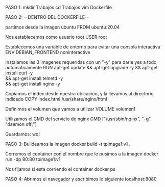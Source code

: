PASO 1:
mkdir Trabajos
cd Trabajos
vim Dockerfile

PASO 2:
--DENTRO DEL DOCKERFILE--

partimos desde la imagen ubuntu
FROM ubuntu:20.04


Nos establecemos como usuario root
USER root


Establecemos una variable de entorno para evitar una consola interactiva
ENV DEBIAN_FRONTEND noninteractive


Instalamos las 3 imagenes requeridas con un "-y" para darle yes a todo automaticamente
RUN apt-get update && apt-get upgrade -y && apt-get install curl -y \
        && apt-get install telnetd -y \
        && apt-get install nginx -y


Copiamos el index desde nuestra ubicacion, y la llevamos al directorio indicado
COPY index.html /usr/share/nginx/html

Definimos el volumen que vamos a utilizar
VOLUME volumen1


Utilizamos el CMD del servicio de nginx
CMD ["/usr/sbin/nginx", "-g", "daemon off;"]


Guardamos: wq!



PASO 3:
Buildeamos la imagen
docker build -t tpimage1:v1 .

Corremos el container con el nombre que le pusimos a la imagen
docker run -dp 80:80 tpimage1:v1

Nos fijamos si esta corriendo el container
docker ps


PASO 4:
Abrimos el navegador y escribimos lo siguiente
localhost:8080
